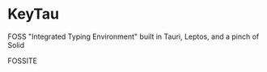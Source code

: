 # KeyTau
FOSS "Integrated Typing Environment" built in Tauri, Leptos, and a pinch of Solid

FOSSITE
